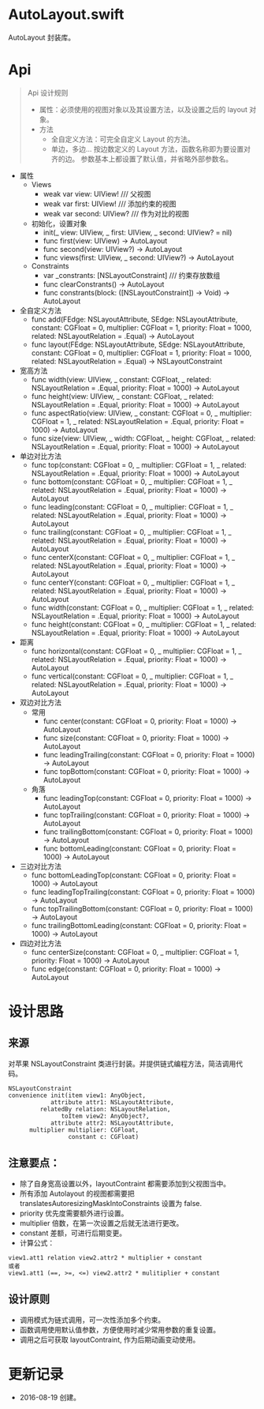 

# AutoLayout.swift

AutoLayout 封装库。

# Api

> Api 设计规则
> * 属性：必须使用的视图对象以及其设置方法，以及设置之后的 layout 对象。
> * 方法
>     * 全自定义方法：可完全自定义 Layout 的方法。
>     * 单边，多边... 按边数定义的 Layout 方法，函数名称即为要设置对齐的边。
> 参数基本上都设置了默认值，并省略外部参数名。

* 属性
    * Views
        * weak var view: UIView! /// 父视图
        * weak var first: UIView! /// 添加约束的视图
        * weak var second: UIView? /// 作为对比的视图
    * 初始化，设置对象
        * init(_ view: UIView, _ first: UIView, _ second: UIView? = nil) 
        * func first(view: UIView) -> AutoLayout 
        * func second(view: UIView?) -> AutoLayout 
        * func views(first: UIView, _ second: UIView?) -> AutoLayout 
    * Constraints
        * var _constrants: [NSLayoutConstraint] /// 约束存放数组
        * func clearConstrants() -> AutoLayout
        * func constrants(block: ([NSLayoutConstraint]) -> Void) -> AutoLayout
* 全自定义方法
    * func add(FEdge: NSLayoutAttribute, SEdge: NSLayoutAttribute, constant: CGFloat = 0, multiplier: CGFloat = 1, priority: Float = 1000, related: NSLayoutRelation = .Equal) -> AutoLayout
    * func layout(FEdge: NSLayoutAttribute, SEdge: NSLayoutAttribute, constant: CGFloat = 0, multiplier: CGFloat = 1, priority: Float = 1000, related: NSLayoutRelation = .Equal) -> NSLayoutConstraint
* 宽高方法
    * func width(view: UIView, _ constant: CGFloat, _ related: NSLayoutRelation = .Equal, priority: Float = 1000) -> AutoLayout 
    * func height(view: UIView, _ constant: CGFloat, _ related: NSLayoutRelation = .Equal, priority: Float = 1000) -> AutoLayout 
    * func aspectRatio(view: UIView, _ constant: CGFloat = 0, _ multiplier: CGFloat = 1, _ related: NSLayoutRelation = .Equal, priority: Float = 1000) -> AutoLayout
    * func size(view: UIView, _ width: CGFloat, _ height: CGFloat, _ related: NSLayoutRelation = .Equal, priority: Float = 1000) -> AutoLayout
* 单边对比方法
    * func top(constant: CGFloat = 0, _ multiplier: CGFloat = 1, _ related: NSLayoutRelation = .Equal, priority: Float = 1000) -> AutoLayout
    * func bottom(constant: CGFloat = 0, _ multiplier: CGFloat = 1, _ related: NSLayoutRelation = .Equal, priority: Float = 1000) -> AutoLayout
    * func leading(constant: CGFloat = 0, _ multiplier: CGFloat = 1, _ related: NSLayoutRelation = .Equal, priority: Float = 1000) -> AutoLayout
    * func trailing(constant: CGFloat = 0, _ multiplier: CGFloat = 1, _ related: NSLayoutRelation = .Equal, priority: Float = 1000) -> AutoLayout
    * func centerX(constant: CGFloat = 0, _ multiplier: CGFloat = 1, _ related: NSLayoutRelation = .Equal, priority: Float = 1000) -> AutoLayout
    * func centerY(constant: CGFloat = 0, _ multiplier: CGFloat = 1, _ related: NSLayoutRelation = .Equal, priority: Float = 1000) -> AutoLayout
    * func width(constant: CGFloat = 0, _ multiplier: CGFloat = 1, _ related: NSLayoutRelation = .Equal, priority: Float = 1000) -> AutoLayout
    * func height(constant: CGFloat = 0, _ multiplier: CGFloat = 1, _ related: NSLayoutRelation = .Equal, priority: Float = 1000) -> AutoLayout
* 距离
    * func horizontal(constant: CGFloat = 0, _ multiplier: CGFloat = 1, _ related: NSLayoutRelation = .Equal, priority: Float = 1000) -> AutoLayout
    * func vertical(constant: CGFloat = 0, _ multiplier: CGFloat = 1, _ related: NSLayoutRelation = .Equal, priority: Float = 1000) -> AutoLayout
* 双边对比方法
    * 常用
        * func center(constant: CGFloat = 0, priority: Float = 1000) -> AutoLayout
        * func size(constant: CGFloat = 0, priority: Float = 1000) -> AutoLayout
        * func leadingTrailing(constant: CGFloat = 0, priority: Float = 1000) -> AutoLayout
        * func topBottom(constant: CGFloat = 0, priority: Float = 1000) -> AutoLayout
    * 角落
        * func leadingTop(constant: CGFloat = 0, priority: Float = 1000) -> AutoLayout
        * func topTrailing(constant: CGFloat = 0, priority: Float = 1000) -> AutoLayout
        * func trailingBottom(constant: CGFloat = 0, priority: Float = 1000) -> AutoLayout
        * func bottomLeading(constant: CGFloat = 0, priority: Float = 1000) -> AutoLayout
* 三边对比方法
    * func bottomLeadingTop(constant: CGFloat = 0, priority: Float = 1000) -> AutoLayout
    * func leadingTopTrailing(constant: CGFloat = 0, priority: Float = 1000) -> AutoLayout
    * func topTrailingBottom(constant: CGFloat = 0, priority: Float = 1000) -> AutoLayout
    * func trailingBottomLeading(constant: CGFloat = 0, priority: Float = 1000) -> AutoLayout
* 四边对比方法
    * func centerSize(constant: CGFloat = 0, _ multiplier: CGFloat = 1, priority: Float = 1000) -> AutoLayout
    * func edge(constant: CGFloat = 0, priority: Float = 1000) -> AutoLayout


# 设计思路

## 来源

对苹果 NSLayoutConstraint 类进行封装。并提供链式编程方法，简洁调用代码。

```
NSLayoutConstraint
convenience init(item view1: AnyObject,
            attribute attr1: NSLayoutAttribute,
         relatedBy relation: NSLayoutRelation,
               toItem view2: AnyObject?,
            attribute attr2: NSLayoutAttribute,
      multiplier multiplier: CGFloat,
                 constant c: CGFloat)
```

## 注意要点：
* 除了自身宽高设置以外，layoutContraint 都需要添加到父视图当中。
* 所有添加 Autolayout 的视图都需要把 translatesAutoresizingMaskIntoConstraints 设置为 false.
* priority 优先度需要额外进行设置。
* multiplier 倍数，在第一次设置之后就无法进行更改。
* constant 差额，可进行后期变更。
* 计算公式：
```
view1.att1 relation view2.attr2 * multiplier + constant
或者
view1.att1 (==, >=, <=) view2.attr2 * mulitiplier + constant
```

## 设计原则

* 调用模式为链式调用，可一次性添加多个约束。
* 函数调用使用默认值参数，方便使用时减少常用参数的重复设置。
* 调用之后可获取 layoutContraint, 作为后期动画变动使用。

# 更新记录

* 2016-08-19 创建。
